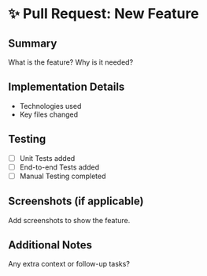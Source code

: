 # ✨ Pull Request: New Feature

## Summary
What is the feature? Why is it needed?

## Implementation Details
- Technologies used
- Key files changed

## Testing
- [ ] Unit Tests added
- [ ] End-to-end Tests added
- [ ] Manual Testing completed

## Screenshots (if applicable)
Add screenshots to show the feature.

## Additional Notes
Any extra context or follow-up tasks?
